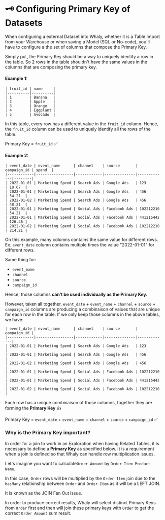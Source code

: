 # 🗝 Configuring Primary Key of Datasets

When configuring a external Dataset into Whaly, whether it is a Table Import from your Warehouse or when saving a Model (SQL or No-code), you'll have to configure a the set of columns that compose the Primary Key.

Simply put, the Primary Key should be a way to uniquely identify a row in the table. So 2 rows in the table shouldn't have the same values in the columns that are composing the primary key.

#### Example 1:

```
| fruit_id | name     |
|----------|----------|
| 1        | Banana   |
| 2        | Apple    |
| 3        | Orange   |
| 4        | Eggplant |
| 5        | Avocado  |
```

In this table, every row has a different value in the `fruit_id` column. Hence, the `fruit_id` column can be used to uniquely identify all the rows of the table.

Primary Key = `fruit_id` ✅

#### Example 2:

```
| event_date | event_name      | channel    | source       | campaign_id | spend  | 
|------------|-----------------|------------|--------------|-------------|--------|
| 2022-01-01 | Marketing Spend | Search Ads | Google Ads   | 123         | 18.67  |
| 2022-01-01 | Marketing Spend | Search Ads | Google Ads   | 456         | 54.21  |
| 2022-01-02 | Marketing Spend | Search Ads | Google Ads   | 456         | 48.21  |
| 2022-01-01 | Marketing Spend | Social Ads | Facebook Ads | 102212210   | 54.21  |
| 2022-01-01 | Marketing Spend | Social Ads | Facebook Ads | 441215442   | 126.46 |
| 2022-01-02 | Marketing Spend | Social Ads | Facebook Ads | 102212210   | 214.21 |
```

On this example, many columns contains the same value for different rows. Ex. `event_date` column contains multiple times the value "2022-01-01" for different rows.

Same thing for:

* `event_name`
* `channel`&#x20;
* `source`
* `campaign_id`

Hence, those columns **can't be used individually as the Primary Key.**

However, taken all together, `event_date` + `event_name` + `channel` + `source` + `campaign_id` columns are producing a combinaison of values that are unique for each row in the table. If we only keep those columns in the above tables, we have:

```
| event_date | event_name      | channel    | source       | campaign_id |
|------------|-----------------|------------|--------------|-------------|
| 2022-01-01 | Marketing Spend | Search Ads | Google Ads   | 123         |
| 2022-01-01 | Marketing Spend | Search Ads | Google Ads   | 456         |
| 2022-01-02 | Marketing Spend | Search Ads | Google Ads   | 456         |
| 2022-01-01 | Marketing Spend | Social Ads | Facebook Ads | 102212210   |
| 2022-01-01 | Marketing Spend | Social Ads | Facebook Ads | 441215442   |
| 2022-01-02 | Marketing Spend | Social Ads | Facebook Ads | 102212210   |
```

Each row has a unique combinaison of those columns, together they are forming the **Primary Key** 👍

Primary Key = `event_date` + `event_name` + `channel` + `source` + `campaign_id` ✅

### Why is the Primary Key important?

In order for a join to work in an Exploration when having Related Tables, it is necessary to define a **Primary Key** as specified below. It is a requirement when a join is defined so that Whaly can handle row multiplication issues.

Let's imagine you want to calculate`Order Amount` by `Order Item Product Name`.&#x20;

In this case, `Order` rows will be multiplied by the `Order Item` join due to the `hasMany` relationship between `Order` and `Order Item` as it will be a LEFT JOIN.

It is known as the JOIN Fan Out issue.

In order to produce correct results, Whaly will select distinct Primary Keys from `Order` first and then will join these primary keys with `Order` to get the correct `Order Amount` sum result.
